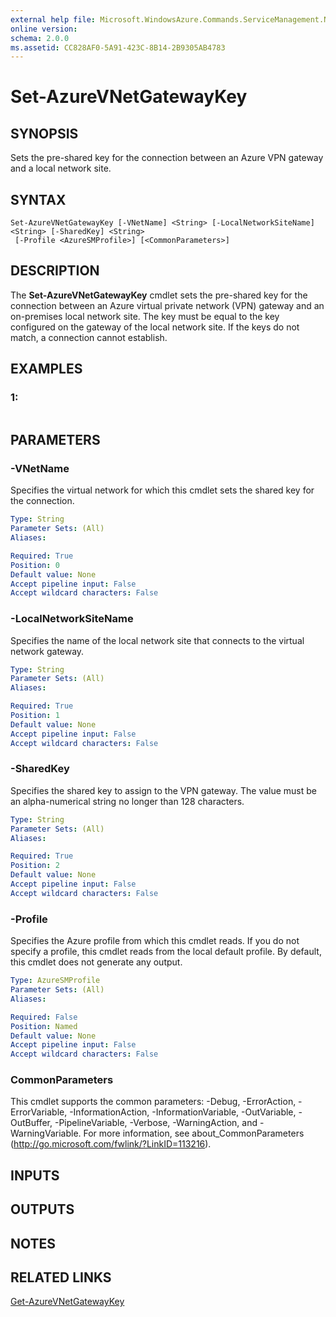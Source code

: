 ```yaml
---
external help file: Microsoft.WindowsAzure.Commands.ServiceManagement.Network.dll-Help.xml
online version: 
schema: 2.0.0
ms.assetid: CC828AF0-5A91-423C-8B14-2B9305AB4783
---
```


# Set-AzureVNetGatewayKey

## SYNOPSIS
Sets the pre-shared key for the connection between an Azure VPN gateway and a local network site.

## SYNTAX

```
Set-AzureVNetGatewayKey [-VNetName] <String> [-LocalNetworkSiteName] <String> [-SharedKey] <String>
 [-Profile <AzureSMProfile>] [<CommonParameters>]
```

## DESCRIPTION
The **Set-AzureVNetGatewayKey** cmdlet sets the pre-shared key for the connection between an Azure virtual private network (VPN) gateway and an on-premises local network site.
The key must be equal to the key configured on the gateway of the local network site.
If the keys do not match, a connection cannot establish.

## EXAMPLES

### 1:
```

```

## PARAMETERS

### -VNetName
Specifies the virtual network for which this cmdlet sets the shared key for the connection.

```yaml
Type: String
Parameter Sets: (All)
Aliases: 

Required: True
Position: 0
Default value: None
Accept pipeline input: False
Accept wildcard characters: False
```

### -LocalNetworkSiteName
Specifies the name of the local network site that connects to the virtual network gateway.

```yaml
Type: String
Parameter Sets: (All)
Aliases: 

Required: True
Position: 1
Default value: None
Accept pipeline input: False
Accept wildcard characters: False
```

### -SharedKey
Specifies the shared key to assign to the VPN gateway.
The value must be an alpha-numerical string no longer than 128 characters.

```yaml
Type: String
Parameter Sets: (All)
Aliases: 

Required: True
Position: 2
Default value: None
Accept pipeline input: False
Accept wildcard characters: False
```

### -Profile
Specifies the Azure profile from which this cmdlet reads. 
If you do not specify a profile, this cmdlet reads from the local default profile.
By default, this cmdlet does not generate any output.

```yaml
Type: AzureSMProfile
Parameter Sets: (All)
Aliases: 

Required: False
Position: Named
Default value: None
Accept pipeline input: False
Accept wildcard characters: False
```

### CommonParameters
This cmdlet supports the common parameters: -Debug, -ErrorAction, -ErrorVariable, -InformationAction, -InformationVariable, -OutVariable, -OutBuffer, -PipelineVariable, -Verbose, -WarningAction, and -WarningVariable. For more information, see about_CommonParameters (http://go.microsoft.com/fwlink/?LinkID=113216).

## INPUTS

## OUTPUTS

## NOTES

## RELATED LINKS

[Get-AzureVNetGatewayKey](./Get-AzureVNetGatewayKey.md)



